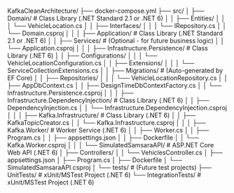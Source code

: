 KafkaCleanArchitecture/
├── docker-compose.yml
├── src/
│   ├── Domain/                                  # Class Library (.NET Standard 2.1 or .NET 6)
│   │   ├── Entities/
│   │   │   └── VehicleLocation.cs
│   │   ├── Interfaces/
│   │   │   └── IRepository.cs
│   │   └── Domain.csproj
│   │
│   ├── Application/                             # Class Library (.NET Standard 2.1 or .NET 6)
│   │   ├── Services/                            # (Optional - for future business logic)
│   │   └── Application.csproj
│   │
│   ├── Infrastructure.Persistence/              # Class Library (.NET 6)
│   │   ├── Configurations/
│   │   │   └── VehicleLocationConfiguration.cs
│   │   ├── Extensions/
│   │   │   └── ServiceCollectionExtensions.cs
│   │   ├── Migrations/                          # (Auto-generated by EF Core)
│   │   ├── Repositories/
│   │   │   └── VehicleLocationRepository.cs
│   │   ├── AppDbContext.cs
│   │   ├── DesignTimeDbContextFactory.cs
│   │   └── Infrastructure.Persistence.csproj
│   │
│   ├── Infrastructure.DependencyInjection/      # Class Library (.NET 6)
│   │   ├── DependencyInjection.cs
│   │   └── Infrastructure.DependencyInjection.csproj
│   │
│   ├── Kafka.Infrastructure/                    # Class Library (.NET 6)
│   │   ├── KafkaTopicCreator.cs
│   │   └── Kafka.Infrastructure.csproj
│   │
│   ├── Kafka.Worker/                            # Worker Service (.NET 6)
│   │   ├── Worker.cs
│   │   ├── Program.cs
│   │   ├── appsettings.json
│   │   ├── Dockerfile
│   │   └── Kafka.Worker.csproj
│   │
│   └── SimulatedSamsaraAPI/                     # ASP.NET Core Web API (.NET 6)
│       ├── Controllers/
│       │   └── VehiclesController.cs
│       ├── appsettings.json
│       ├── Program.cs
│       ├── Dockerfile
│       └── SimulatedSamsaraAPI.csproj
│
└── tests/                                       # (Future test projects)
    ├── UnitTests/                               # xUnit/MSTest Project (.NET 6)
    └── IntegrationTests/                        # xUnit/MSTest Project (.NET 6)

